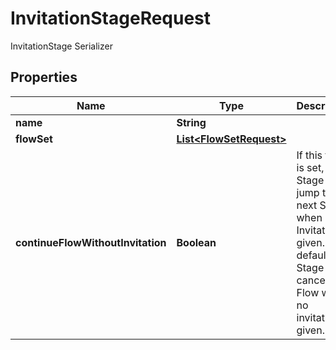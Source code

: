 

# InvitationStageRequest

InvitationStage Serializer

## Properties

| Name | Type | Description | Notes |
|------------ | ------------- | ------------- | -------------|
|**name** | **String** |  |  |
|**flowSet** | [**List&lt;FlowSetRequest&gt;**](FlowSetRequest.md) |  |  [optional] |
|**continueFlowWithoutInvitation** | **Boolean** | If this flag is set, this Stage will jump to the next Stage when no Invitation is given. By default this Stage will cancel the Flow when no invitation is given. |  [optional] |



